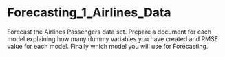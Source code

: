 # Forecasting_1_Airlines_Data

Forecast the Airlines Passengers data set. 
Prepare a document for each model explaining how many dummy variables you have created and RMSE value for each model. 
Finally which model you will use for Forecasting.
